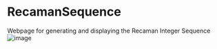 # RecamanSequence
Webpage for generating and displaying the Recaman Integer Sequence
![image](https://user-images.githubusercontent.com/44624103/217947540-920f8e94-1944-4df8-9654-5816db9603ac.png)
